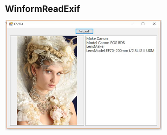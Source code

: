 # WinformReadExif

![](https://github.com/hupo376787/WinformReadExif/blob/master/%E5%BE%AE%E4%BF%A1%E6%88%AA%E5%9B%BE_20180329173214.jpg)

